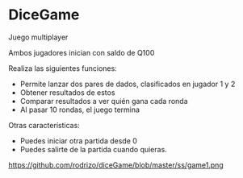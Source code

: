 # DiceGame
Juego multiplayer

Ambos jugadores inician con saldo de Q100

Realiza las siguientes funciones:
- Permite lanzar dos pares de dados, clasificados en jugador 1 y 2
- Obtener resultados de estos
- Comparar resultados a ver quién gana cada ronda
- Al pasar 10 rondas, el juego termina

Otras características:
- Puedes iniciar otra partida desde 0
- Puedes salirte de la partida cuando quieras.

https://github.com/rodrizo/diceGame/blob/master/ss/game1.png
